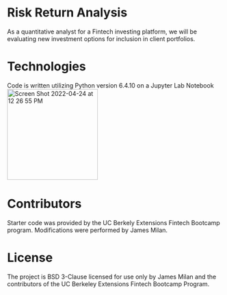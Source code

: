 # Risk Return Analysis
As a quantitative analyst for a Fintech investing platform, we will be evaluating new investment options for inclusion in client portfolios.

# Technologies
Code is written utilizing Python version 6.4.10 on a Jupyter Lab Notebook
<img width="212" alt="Screen Shot 2022-04-24 at 12 26 55 PM" src="https://user-images.githubusercontent.com/101614932/164993678-5e579820-0c36-47ff-92c4-56e76576aeeb.png">

# Contributors
Starter code was provided by the UC Berkely Extensions Fintech Bootcamp program. Modifications were performed by James Milan.

# License
The project is BSD 3-Clause licensed for use only by James Milan and the contributors of the UC Berkeley Extensions Fintech Bootcamp Program.
